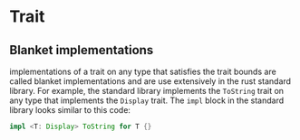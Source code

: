 # Trait

## Blanket implementations

implementations of a trait on any type that satisfies the trait bounds are called blanket implementations and are use extensively in the rust standard library. For example, the standard library implements the `ToString` trait on any type that implements the `Display` trait. The `impl` block in the standard library looks similar to this code:

```rust
impl <T: Display> ToString for T {}
```
